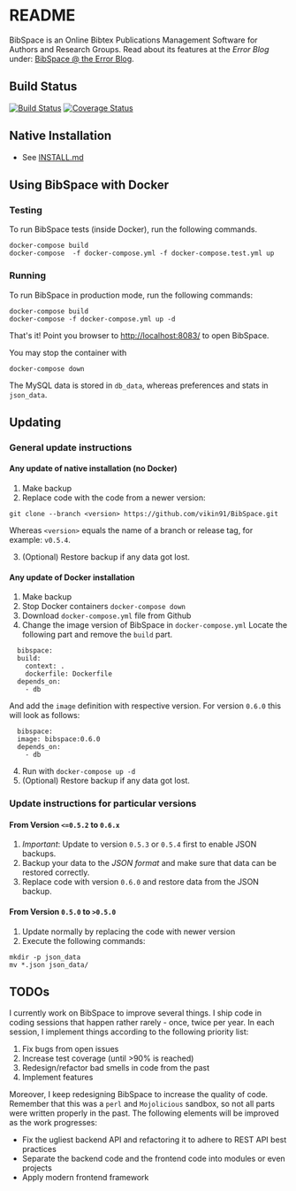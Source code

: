 # README

BibSpace is an Online Bibtex Publications Management Software for Authors and Research Groups.
Read about its features at the _Error Blog_ under: [BibSpace @ the Error Blog](https://blog.hex64.com/bibspace-online-bibtex-publications-management-software-for-authors-and-research-groups/).

## Build Status

[![Build Status](https://travis-ci.org/vikin91/BibSpace.svg?branch=master)](https://travis-ci.org/vikin91/BibSpace) [![Coverage Status](https://coveralls.io/repos/github/vikin91/BibSpace/badge.svg?branch=master)](https://coveralls.io/github/vikin91/BibSpace?branch=master)

## Native Installation
* See [INSTALL.md](INSTALL.md)

## Using BibSpace with Docker

### Testing

To run BibSpace tests (inside Docker), run the following commands.

```
docker-compose build
docker-compose  -f docker-compose.yml -f docker-compose.test.yml up
```

### Running

To run BibSpace in production mode, run the following commands:

```
docker-compose build
docker-compose -f docker-compose.yml up -d
```

That's it! Point you browser to [http://localhost:8083/](http://localhost:8083/) to open BibSpace.

You may stop the container with

```
docker-compose down
```

The MySQL data is stored in `db_data`, whereas preferences and stats in `json_data`.

## Updating

### General update instructions

#### Any update of native installation (no Docker)

1. Make backup
2. Replace code with the code from a newer version:
  ```
  git clone --branch <version> https://github.com/vikin91/BibSpace.git
  ```
  Whereas `<version>` equals the name of a branch or release tag, for example: `v0.5.4`.

3. (Optional) Restore backup if any data got lost.

#### Any update of Docker  installation

1. Make backup
2. Stop Docker containers `docker-compose down`
3. Download `docker-compose.yml` file from Github
4. Change the image version of BibSpace in `docker-compose.yml`
  Locate the following part and remove the `build` part.
  ```
    bibspace:
    build:
      context: .
      dockerfile: Dockerfile
    depends_on:
      - db
  ```
  And add the `image` definition with respective version.
  For version `0.6.0` this will look as follows:
  ```
    bibspace:
    image: bibspace:0.6.0
    depends_on:
      - db
  ```
4. Run with `docker-compose up -d`
5. (Optional) Restore backup if any data got lost.

### Update instructions for particular versions

#### From Version `<=0.5.2` to `0.6.x`

1. *Important*: Update to version `0.5.3` or `0.5.4` first to enable JSON backups.
2. Backup your data to the *JSON format* and make sure that data can be restored correctly.
3. Replace code with version `0.6.0` and restore data from the JSON backup.

#### From Version `0.5.0` to `>0.5.0`

1. Update normally by replacing the code with newer version
2. Execute the following commands:

```
mkdir -p json_data
mv *.json json_data/
```

## TODOs

I currently work on BibSpace to improve several things.
I ship code in coding sessions that happen rather rarely - once, twice per year.
In each session, I implement things according to the following priority list:

1. Fix bugs from open issues
2. Increase test coverage (until >90% is reached)
3. Redesign/refactor bad smells in code from the past
4. Implement features

Moreover, I keep redesigning BibSpace to increase the quality of code.
Remember that this was a `perl` and `Mojolicious` sandbox, so not all parts were written properly in the past.
The following elements will be improved as the work progresses:
- Fix the ugliest backend API and refactoring it to adhere to REST API best practices
- Separate the backend code and the frontend code into modules or even projects
- Apply modern frontend framework
